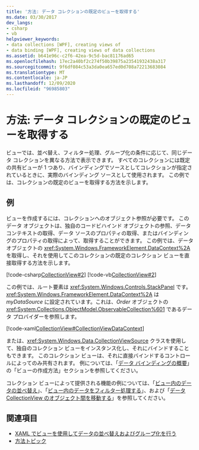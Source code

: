 ```yaml
---
title: '方法: データ コレクションの既定のビューを取得する'
ms.date: 03/30/2017
dev_langs:
- csharp
- vb
helpviewer_keywords:
- data collections [WPF], creating views of
- data binding [WPF], creating views of data collections
ms.assetid: b641e96c-c2f6-42ea-9c5d-bac81176ad65
ms.openlocfilehash: 17ec2a40bf2c274f50b39875a23541932438a317
ms.sourcegitcommit: 9f6df084c53a3da0ea657ed0d708a72213683084
ms.translationtype: MT
ms.contentlocale: ja-JP
ms.lasthandoff: 12/09/2020
ms.locfileid: "96985803"
---
```

# <a name="how-to-get-the-default-view-of-a-data-collection"></a>方法: データ コレクションの既定のビューを取得する
ビューでは、並べ替え、フィルター処理、グループ化の条件に応じて、同じデータ コレクションを異なる方法で表示できます。 すべてのコレクションには既定の共有ビューが 1 つあり、バインディングでソースとしてコレクションが指定されているときに、実際のバインディング ソースとして使用されます。 この例では、コレクションの既定のビューを取得する方法を示します。  
  
## <a name="example"></a>例  
 ビューを作成するには、コレクションへのオブジェクト参照が必要です。 このデータ オブジェクトは、独自のコードビハインド オブジェクトの参照、データ コンテキストの取得、データ ソースのプロパティの取得、またはバインディングのプロパティの取得によって、取得することができます。 この例では、データ オブジェクトの <xref:System.Windows.FrameworkElement.DataContext%2A> を取得し、それを使用してこのコレクションの既定のコレクション ビューを直接取得する方法を示します。  
  
 [!code-csharp[CollectionView#2](~/samples/snippets/csharp/VS_Snippets_Wpf/CollectionView/CSharp/Page1.xaml.cs#2)]
 [!code-vb[CollectionView#2](~/samples/snippets/visualbasic/VS_Snippets_Wpf/CollectionView/VisualBasic/Page1.xaml.vb#2)]  
  
 この例では、ルート要素は <xref:System.Windows.Controls.StackPanel> です。 <xref:System.Windows.FrameworkElement.DataContext%2A> は *myDataSource* に設定されています。これは、*Order* オブジェクトの <xref:System.Collections.ObjectModel.ObservableCollection%601> であるデータ プロバイダーを参照します。  
  
 [!code-xaml[CollectionView#CollectionViewDataContext](~/samples/snippets/csharp/VS_Snippets_Wpf/CollectionView/CSharp/Page1.xaml#collectionviewdatacontext)]  
  
 または、<xref:System.Windows.Data.CollectionViewSource> クラスを使用して、独自のコレクション ビューをインスタンス化し、それにバインドすることもできます。 このコレクション ビューは、それに直接バインドするコントロールによってのみ共有されます。 例については、「[データ バインディングの概要](/dotnet/desktop-wpf/data/data-binding-overview)」の「ビューの作成方法」セクションを参照してください。  
  
 コレクション ビューによって提供される機能の例については、「[ビュー内のデータの並べ替え](how-to-sort-data-in-a-view.md)」、「[ビュー内のデータをフィルター処理する](how-to-filter-data-in-a-view.md)」、および「[データ CollectionView のオブジェクト間を移動する](how-to-navigate-through-the-objects-in-a-data-collectionview.md)」を参照してください。  
  
## <a name="see-also"></a>関連項目

- [XAML でビューを使用してデータの並べ替えおよびグループ化を行う](how-to-sort-and-group-data-using-a-view-in-xaml.md)
- [方法トピック](data-binding-how-to-topics.md)
